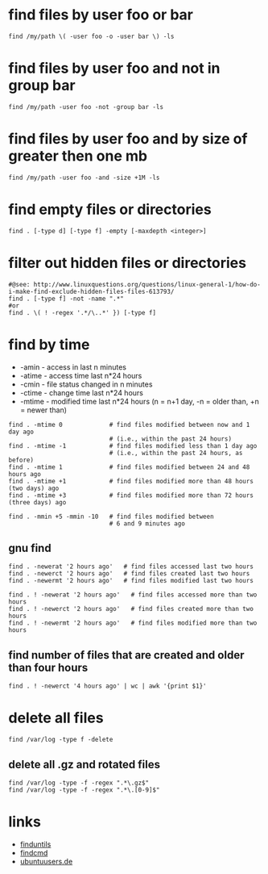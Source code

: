 # find files by user foo or bar

```
find /my/path \( -user foo -o -user bar \) -ls
```

# find files by user foo and not in group bar

```
find /my/path -user foo -not -group bar -ls
```

# find files by user foo and by size of greater then one mb

```
find /my/path -user foo -and -size +1M -ls
```

# find empty files or directories

```
find . [-type d] [-type f] -empty [-maxdepth <integer>]
```

# filter out hidden files or directories

```
#@see: http://www.linuxquestions.org/questions/linux-general-1/how-do-i-make-find-exclude-hidden-files-files-613793/
find . [-type f] -not -name ".*"
#or
find . \( ! -regex '.*/\..*' }) [-type f]
```

# find by time

* -amin     -   access in last n minutes
* -atime    -   access time last n*24 hours
* -cmin     -   file status changed in n minutes
* -ctime    -   change time last n\*24 hours
* -mtime    -   modified time last n\*24 hours (n = n+1 day, -n = older than, +n = newer than)

```
find . -mtime 0             # find files modified between now and 1 day ago
                            # (i.e., within the past 24 hours)
find . -mtime -1            # find files modified less than 1 day ago
                            # (i.e., within the past 24 hours, as before)
find . -mtime 1             # find files modified between 24 and 48 hours ago
find . -mtime +1            # find files modified more than 48 hours (two days) ago
find . -mtime +3            # find files modified more than 72 hours (three days) ago

find . -mmin +5 -mmin -10   # find files modified between
                            # 6 and 9 minutes ago
```

## gnu find

```
find . -newerat '2 hours ago'   # find files accessed last two hours
find . -newerct '2 hours ago'   # find files created last two hours
find . -newermt '2 hours ago'   # find files modified last two hours
```

```
find . ! -newerat '2 hours ago'   # find files accessed more than two hours
find . ! -newerct '2 hours ago'   # find files created more than two hours
find . ! -newermt '2 hours ago'   # find files modified more than two hours
```

## find number of files that are created and older than four hours

```
find . ! -newerct '4 hours ago' | wc | awk '{print $1}'
```

# delete all files

```
find /var/log -type f -delete
```

## delete all .gz and rotated files

```
find /var/log -type -f -regex ".*\.gz$"
find /var/log -type -f -regex ".*\.[0-9]$"
```

# links

* [finduntils](http://www.gnu.org/software/findutils/findutils.html)
* [findcmd](http://content.hccfl.edu/pollock/unix/findcmd.htm)
* [ubuntuusers.de](http://wiki.ubuntuusers.de/find)

